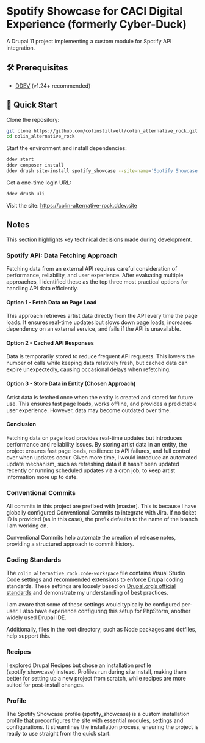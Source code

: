 # Spotify Showcase for CACI Digital Experience (formerly Cyber-Duck)

A Drupal 11 project implementing a custom module for Spotify API integration.

## 🛠️ Prerequisites

- [DDEV](https://ddev.readthedocs.io) (v1.24+ recommended)

## 🚀 Quick Start

Clone the repository:

```bash
git clone https://github.com/colinstillwell/colin_alternative_rock.git
cd colin_alternative_rock
```

Start the environment and install dependencies:

```bash
ddev start
ddev composer install
ddev drush site-install spotify_showcase --site-name='Spotify Showcase' --account-name=admin --account-pass=admin --yes
```

Get a one-time login URL:

```bash
ddev drush uli
```

Visit the site:
https://colin-alternative-rock.ddev.site

## Notes

This section highlights key technical decisions made during development.

### Spotify API: Data Fetching Approach

Fetching data from an external API requires careful consideration of performance, reliability, and user experience. After evaluating multiple approaches, I identified these as the top three most practical options for handling API data efficiently.

#### Option 1 - Fetch Data on Page Load

This approach retrieves artist data directly from the API every time the page loads. It ensures real-time updates but slows down page loads, increases dependency on an external service, and fails if the API is unavailable.

#### Option 2 - Cached API Responses

Data is temporarily stored to reduce frequent API requests. This lowers the number of calls while keeping data relatively fresh, but cached data can expire unexpectedly, causing occasional delays when refetching.

#### Option 3 - Store Data in Entity (Chosen Approach)

Artist data is fetched once when the entity is created and stored for future use. This ensures fast page loads, works offline, and provides a predictable user experience. However, data may become outdated over time.

#### Conclusion

Fetching data on page load provides real-time updates but introduces performance and reliability issues. By storing artist data in an entity, the project ensures fast page loads, resilience to API failures, and full control over when updates occur. Given more time, I would introduce an automated update mechanism, such as refreshing data if it hasn’t been updated recently or running scheduled updates via a cron job, to keep artist information more up to date.

### Conventional Commits

All commits in this project are prefixed with [master]. This is because I have globally configured Conventional Commits to integrate with Jira. If no ticket ID is provided (as in this case), the prefix defaults to the name of the branch I am working on.

Conventional Commits help automate the creation of release notes, providing a structured approach to commit history.

### Coding Standards

The `colin_alternative_rock.code-workspace` file contains Visual Studio Code settings and recommended extensions to enforce Drupal coding standards. These settings are loosely based on [Drupal.org’s official standards](https://www.drupal.org/node/2918206) and demonstrate my understanding of best practices.

I am aware that some of these settings would typically be configured per-user. I also have experience configuring this setup for PhpStorm, another widely used Drupal IDE.

Additionally, files in the root directory, such as Node packages and dotfiles, help support this.

### Recipes

I explored Drupal Recipes but chose an installation profile (spotify_showcase) instead. Profiles run during site install, making them better for setting up a new project from scratch, while recipes are more suited for post-install changes.

### Profile

The Spotify Showcase profile (spotify_showcase) is a custom installation profile that preconfigures the site with essential modules, settings and configurations. It streamlines the installation process, ensuring the project is ready to use straight from the quick start.
